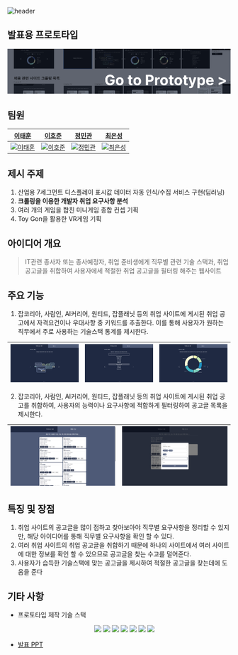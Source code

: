 ![header](https://capsule-render.vercel.app/api?type=transparent&color=auto&height=200&section=header&text=2024%20산업체%20문제해결%20아이디어%20경진대회&fontSize=30&desc=팀명%20:%20배고파밥줘)

## 발표용 프로토타입

<a href="https://ches0703.github.io/2024_venture-academi_idea-contest/">
  <img src="./Doc/PrototypeCard.png"/>
</a>

## 팀원

| <a href="https://github.com/Tentennball">이태훈</a>                                                          | <a href="https://github.com/hotteok00">이호준</a>                                                           | <a href="https://github.com/minganin99">정민관</a>                                                           | <a href="https://github.com/ches0703">최은성</a>                                                           |
| ------------------------------------------------------------------------------------------------------------ | ----------------------------------------------------------------------------------------------------------- | ------------------------------------------------------------------------------------------------------------ | ---------------------------------------------------------------------------------------------------------- |
| <a href="https://github.com/Tentennball">![이태훈](https://avatars.githubusercontent.com/u/86109399?v=4)</a> | <a href="https://github.com/hotteok00">![이호준](https://avatars.githubusercontent.com/u/112681531?v=4)</a> | <a href="https://github.com/minganin99">![정민관](https://avatars.githubusercontent.com/u/121376929?v=4)</a> | <a href="https://github.com/ches0703">![최은성](https://avatars.githubusercontent.com/u/104610261?v=4)</a> |

## 제시 주제

1. 산업용 7세그먼트 디스플레이 표시값 데이터 자동 인식/수집 서비스 구현(딥러닝)
2. **크롤링을 이용한 개발자 취업 요구사항 분석**
3. 여러 개의 게임을 합친 미니게임 종합 컨셉 기획
4. Toy Gon을 활용한 VR게임 기획

## 아이디어 개요

> IT관련 종사자 또는 종사예정자, 취업 준비생에게 직무별 관련 기술 스택과, 취업공고글을 취합하여 사용자에세 적절한 취업 공고글을 필터링 해주는 웹사이트

## 주요 기능

1. 잡코리아, 사람인, AI커리어, 원티드, 잡플래닛 등의 취업 사이트에 게시된 취업 공고에서 자격요건이나 우대사항 중 키워드를 추출한다. 이를 통해 사용자가 원하는 직무에서 주로 사용하는 기술스택 통계를 제시한다.

| ![주요 기능 1-1](./Doc/Feature1-1.png) | ![주요 기능 1-2](./Doc/Feature1-2.png) | ![주요 기능 1-3](./Doc/Feature1-3.png) |
| -------------------------------------- | -------------------------------------- | -------------------------------------- |

2. 잡코리아, 사람인, AI커리어, 원티드, 잡플래닛 등의 취업 사이트에 게시된 취업 공고를 취합하여, 사용자의 능력이나 요구사항에 적합하게 필터링하여 공고글 목록을
   제시한다.

| ![주요 기능 2-1](./Doc/Feature2-1.png) | ![주요 기능 2-2](./Doc/Feature2-2.png) |
| -------------------------------------- | -------------------------------------- |

## 특징 및 장점

1. 취업 사이트의 공고글을 많이 접하고 찾아보아야 직무별 요구사항을 정리할 수 있지만, 해당 아이디어를 통해 직무별 요구사항을 확인 할 수 있다.
2. 여러 취업 사이트의 취업 공고글을 취합하기 때문에 하나의 사이트에서 여러 사이트에 대한 정보를 확인 할 수 있으므로 공고글을 찾는 수고를 덜어준다.
3. 사용자가 습득한 기술스택에 맞는 공고글을 제시하여 적절한 공고글을 찾는데에
   도움을 준다

## 기타 사항

- 프로토타입 제작 기술 스택
  <div align=center>
    <img src="https://img.shields.io/badge/React-61DAFB?style=for-the-badge&logo=React&logoColor=black" />
    <img src="https://img.shields.io/badge/React%20Router-CA4245?style=for-the-badge&logo=React%20Router&logoColor=white" />
    <img src="https://img.shields.io/badge/MUI-007FFF?style=for-the-badge&logo=MUI&logoColor=white" />
    <img src="https://img.shields.io/badge/nivo-FF8266?style=for-the-badge&" />
    <img src="https://img.shields.io/badge/Swiper-6332F6?style=for-the-badge&logo=Swiper&logoColor=white" />
    <img src="https://img.shields.io/badge/GitHub%20Pages-222222?style=for-the-badge&logo=GitHub%20Pages&logoColor=white" />
    <img src="https://img.shields.io/badge/Figma-F24E1E?style=for-the-badge&logo=Figma&logoColor=white" />

  </div>

- <a href="./Doc/2024 산업체 문제해결 아이디어 경진대회 발표 ppt.pdf">발표 PPT</a>
